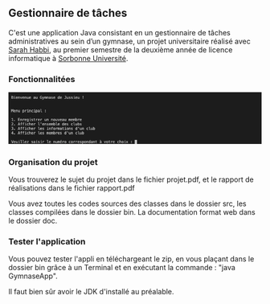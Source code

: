 <h2>Gestionnaire de tâches</h2>

<p>C'est une application Java consistant en un gestionnaire de tâches administratives au sein d’un gymnase, un projet universitaire réalisé avec <a href = "https://fr.linkedin.com/in/sarah-habbi-1a2ba81a4">Sarah Habbi</a>, au premier semestre de la deuxième année de licence informatique à <a href = "https://sciences.sorbonne-universite.fr">Sorbonne Université</a>.</p>

<h3>Fonctionnalitées</h3>

<p><img src ="screenshot.png"></img></p>
<h3>Organisation du projet</h3>
<p>Vous trouverez le sujet du projet dans le fichier projet.pdf, et le rapport de réalisations dans le fichier rapport.pdf</p>

<p>Vous avez toutes les codes sources des classes dans le dossier src, les classes compilées dans le dossier bin. La documentation format web 
dans le dossier doc.</p>

<h3 >Tester l'application</h3>

<p >Vous pouvez tester l'appli en téléchargeant le zip, en vous plaçant dans le dossier bin grâce à un Terminal et en exécutant la commande : "java GymnaseApp".</p>

<p>Il faut bien sûr avoir le JDK d'installé au préalable.</p>